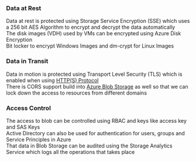 ### Data at Rest

Data at rest is protected using Storage Service Encryption (SSE) which uses a 256 bit AES   Algorithm to encrypt and decrypt the data automatically  
The disk images (VDH) used by VMs can be encrypted using Azure Disk Encryption  
Bit locker to encrypt Windows Images and dm-crypt for Linux Images

### Data in Transit

Data in motion is protected using Transport Level Security (TLS) which is enabled when using [HTTP(S) Protocol](../../../Information%20Security/Web%20App%20Exploitation/HTTP(S)%20Protocol.md)  
There is CORS support build into [Azure Blob Storage](Azure%20Blob%20Storage.md) as well so that we can lock down the access to resources from different domains

### Access Control

The access to blob can be controlled using RBAC and keys like access key and SAS Keys  
Active Directory can also be used for authentication for users, groups and Service Principles in Azure  
That data in Blob Storage can be audited using the Storage Analytics Service which logs all the operations that takes place
